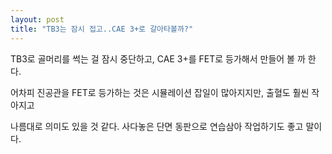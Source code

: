 ```yaml
---
layout: post
title: "TB3는 잠시 접고..CAE 3+로 갈아타볼까?"
---
```


TB3로 골머리를 썩는 걸 잠시 중단하고, CAE 3+를 FET로 등가해서 만들어 볼 까 한다.

어차피 진공관을 FET로 등가하는 것은 시뮬레이션 잡일이 많아지지만, 출혈도 훨씬 작아지고

나름대로 의미도 있을 것 같다. 사다놓은 단면 동판으로 연습삼아 작업하기도 좋고 말이다.



